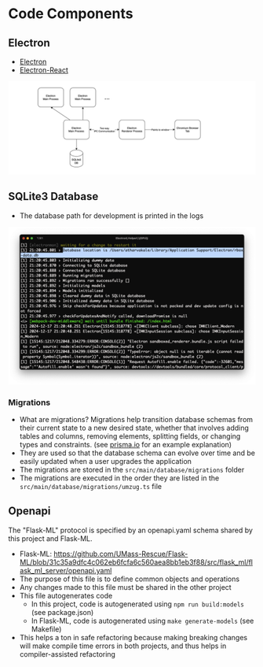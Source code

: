 # Code Components

## Electron

- [Electron](https://electronjs.org/)
- [Electron-React](https://github.com/electron-react-boilerplate/electron-react-boilerplate)

![](docs/Architecture-Deep-Dive-Technical.drawio.png)

## SQLite3 Database

- The database path for development is printed in the logs

![](./docs/database-path.png)

### Migrations

- What are migrations? Migrations help transition database schemas from their current state to a new desired state, whether that involves adding tables and columns, removing elements, splitting fields, or changing types and constraints. (see [prisma.io](https://www.prisma.io/dataguide/types/relational/what-are-database-migrations) for an example explanation)
- They are used so that the database schema can evolve over time and be easily updated when a user upgrades the application
- The migrations are stored in the `src/main/database/migrations` folder
- The migrations are executed in the order they are listed in the `src/main/database/migrations/umzug.ts` file

## Openapi 

The "Flask-ML" protocol is specified by an openapi.yaml schema shared by this project and Flask-ML.

- Flask-ML: https://github.com/UMass-Rescue/Flask-ML/blob/31c35a9dfc4c062eb6fcfa6c560aea8bb1eb3f88/src/flask_ml/flask_ml_server/openapi.yaml
- The purpose of this file is to define common objects and operations
- Any changes made to this file must be shared in the other project
- This file autogenerates code
  - In this project, code is autogenerated using `npm run build:models` (see package.json)
  - In Flask-ML, code is autogenerated using `make generate-models` (see Makefile)
- This helps a ton in safe refactoring because making breaking changes will make compile time errors in both projects, and thus helps in compiler-assisted refactoring
